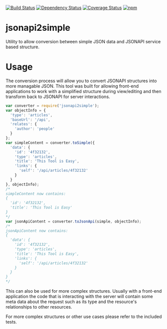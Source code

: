 [![Build Status][travis-badge]][travis-badge-url]
[![Dependency Status][david-badge]][david-badge-url]
[![Coverage Status][coveralls-badge]][coveralls-badge-url]
[![npm][npm-badge]][npm-badge-url]

# jsonapi2simple
Utility to allow conversion between simple JSON data and JSONAPI service based structure.

# Usage
The conversion process will allow you to convert JSONAPI structures into more managable JSON.
This tool was built for allowing front-end applications to work with a simplified structure during view/editing and then transform back to JSONAPI for server interactions.
```javascript
var converter = require('jsonapi2simple');
var objectInfo = {
  'type': 'articles',
  'baseUrl': '/api',
  'relates': {
    'author': 'people'
  }
};
var simpleContent = converter.toSimple({
  'data': {
    'id': '4f32132',
    'type': 'articles',
    'title': 'This Tool is Easy',
    'links': {
      'self': '/api/articles/4f32132'
    }
  }
}, objectInfo);
/*
simpleContent now contains:
{
  'id': '4f32132',
  'title': 'This Tool is Easy'
}
*/
var jsonApiContent = converter.toJsonApi(simple, objectInfo);
/*
jsonApiContent now contains:
{
  'data': {
    'id': '4f32132',
    'type': 'articles',
    'title': 'This Tool is Easy',
    'links': {
      'self': '/api/articles/4f32132'
    }
  }
}
*/
```

This can also be used for more complex structures. Usually with a front-end application the code that is interacting with the server will contain some meta data about the request such as its type and the resource's relationships to other resources.

For more complex structures or other use cases please refer to the included tests.

[travis-badge]: https://travis-ci.org/jthoms1/jsonapi2simple.svg?branch=master
[travis-badge-url]: https://travis-ci.org/jthoms1/jsonapi2simple
[david-badge]: https://david-dm.org/jthoms1/jsonapi2simple.svg
[david-badge-url]: https://david-dm.org/jthoms1/jsonapi2simple
[coveralls-badge]: https://coveralls.io/repos/github/jthoms1/jsonapi2simple/badge.svg?branch=master
[coveralls-badge-url]: https://coveralls.io/github/jthoms1/jsonapi2simple?branch=master
[npm-badge]: https://img.shields.io/npm/v/jsonapi2simple.svg
[npm-badge-url]: https://www.npmjs.com/package/jsonapi2simple
